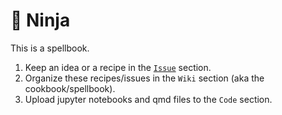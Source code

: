 # 🥷 Ninja
This is a spellbook.


1. Keep an idea or a recipe in the [`Issue`](https://github.com/tsai-jiewen/ninja/issues) section.
2. Organize these recipes/issues in the `Wiki` section (aka the cookbook/spellbook).
3. Upload jupyter notebooks and qmd files to the `Code` section.
